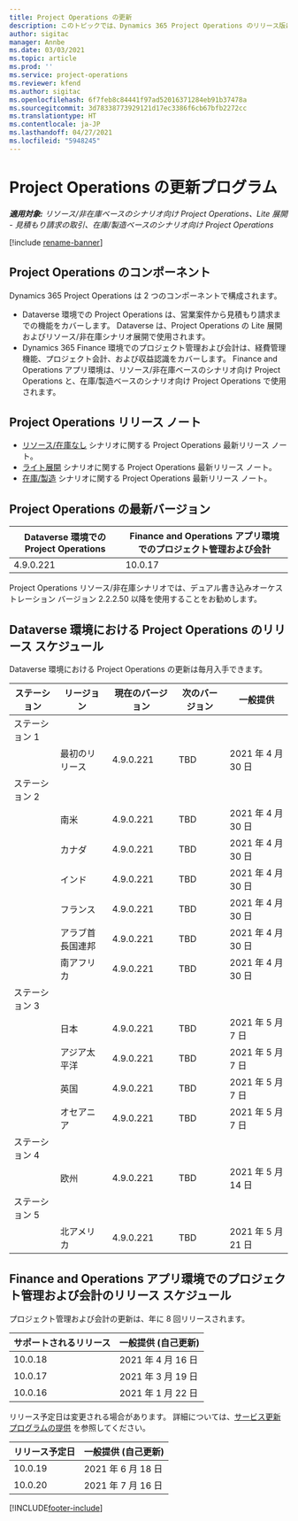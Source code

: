 ```yaml
---
title: Project Operations の更新
description: このトピックでは、Dynamics 365 Project Operations のリリース版について情報を提供します。
author: sigitac
manager: Annbe
ms.date: 03/03/2021
ms.topic: article
ms.prod: ''
ms.service: project-operations
ms.reviewer: kfend
ms.author: sigitac
ms.openlocfilehash: 6f7feb8c84441f97ad52016371284eb91b37478a
ms.sourcegitcommit: 3d78338773929121d17ec3386f6cb67bfb2272cc
ms.translationtype: HT
ms.contentlocale: ja-JP
ms.lasthandoff: 04/27/2021
ms.locfileid: "5948245"
---
```

# <a name="project-operations-updates"></a>Project Operations の更新プログラム

_**適用対象:** リソース/非在庫ベースのシナリオ向け Project Operations、Lite 展開 - 見積もり請求の取引、在庫/製造ベースのシナリオ向け Project Operations_

[!include [rename-banner](~/includes/cc-data-platform-banner.md)]

## <a name="project-operations-components"></a>Project Operations のコンポーネント

Dynamics 365 Project Operations は 2 つのコンポーネントで構成されます。

- Dataverse 環境での Project Operations は、営業案件から見積もり請求までの機能をカバーします。 Dataverse は、Project Operations の Lite 展開およびリソース/非在庫シナリオ展開で使用されます。
- Dynamics 365 Finance 環境でのプロジェクト管理および会計は、経費管理機能、プロジェクト会計、および収益認識をカバーします。 Finance and Operations アプリ環境は、リソース/非在庫ベースのシナリオ向け Project Operations と、在庫/製造ベースのシナリオ向け Project Operations で使用されます。

## <a name="project-operations-release-notes"></a>Project Operations リリース ノート
- [リソース/在庫なし](whats-new-apr-2021-resource-based.md) シナリオに関する Project Operations 最新リリース ノート。
- [ライト展開](../pro/whats-new/whats-new-apr-2021-lite.md) シナリオに関する Project Operations 最新リリース ノート。
- [在庫/製造](../prod-pma/whats-new/whats-new-mar-2021-stocked.md) シナリオに関する Project Operations 最新リリース ノート。

## <a name="project-operations-latest-version"></a>Project Operations の最新バージョン

| Dataverse 環境での Project Operations | Finance and Operations アプリ環境でのプロジェクト管理および会計 | 
| --- | --- |
| 4.9.0.221 | 10.0.17 |

Project Operations リソース/非在庫シナリオでは、デュアル書き込みオーケストレーション バージョン 2.2.2.50 以降を使用することをお勧めします。

## <a name="release-schedule-for-project-operations-on-dataverse-environment"></a>Dataverse 環境における Project Operations のリリース スケジュール

Dataverse 環境における Project Operations の更新は毎月入手できます。 

| ステーション   | リージョン        | 現在のバージョン | 次のバージョン | 一般提供 |
|-----------|---------------|-----------------|--------------|---------------------|
| ステーション 1 |   &nbsp;      |    &nbsp;       | &nbsp;       |      &nbsp;         |
|   &nbsp;  | 最初のリリース |  4.9.0.221       | TBD     | 2021 年 4 月 30 日           |
| ステーション 2 |   &nbsp;      |    &nbsp;       | &nbsp;       |      &nbsp;         |
|   &nbsp;  | 南米 |  4.9.0.221       | TBD     | 2021 年 4 月 30 日           |
|    &nbsp; | カナダ        |  4.9.0.221       | TBD     | 2021 年 4 月 30 日           |
|   &nbsp;  | インド         |  4.9.0.221       | TBD     | 2021 年 4 月 30 日           |
|   &nbsp;  | フランス         |  4.9.0.221       | TBD     | 2021 年 4 月 30 日           |
|   &nbsp;  | アラブ首長国連邦         |  4.9.0.221       | TBD     | 2021 年 4 月 30 日           |
|   &nbsp;  | 南アフリカ         |  4.9.0.221       | TBD     | 2021 年 4 月 30 日           |
| ステーション 3  |      &nbsp;   |     &nbsp;      |     &nbsp;   |      &nbsp;         |
|   &nbsp;  | 日本         |  4.9.0.221       | TBD     | 2021 年 5 月 7 日           |
|   &nbsp;  | アジア太平洋  |  4.9.0.221       | TBD     | 2021 年 5 月 7 日           |
|   &nbsp;  | 英国 |  4.9.0.221       | TBD     | 2021 年 5 月 7 日           |
|   &nbsp;  | オセアニア       |  4.9.0.221       | TBD     | 2021 年 5 月 7 日           |
| ステーション 4 |     &nbsp;    |     &nbsp;      |     &nbsp;   |      &nbsp;         |
|   &nbsp;  | 欧州        |  4.9.0.221       | TBD     | 2021 年 5 月 14 日           |
| ステーション 5 |     &nbsp;    |     &nbsp;      |     &nbsp;   |      &nbsp;         |
|   &nbsp;  | 北アメリカ |  4.9.0.221       | TBD     | 2021 年 5 月 21 日           |

## <a name="release-schedule-for-project-management-and-accounting-in-the-finance-and-operations-apps-environment"></a>Finance and Operations アプリ環境でのプロジェクト管理および会計のリリース スケジュール

プロジェクト管理および会計の更新は、年に 8 回リリースされます。

| サポートされるリリース | 一般提供 (自己更新) |
| --- | --- |
| 10.0.18 | 2021 年 4 月 16 日 |
| 10.0.17 | 2021 年 3 月 19 日 |
| 10.0.16 | 2021 年 1 月 22 日 |


リリース予定日は変更される場合があります。 詳細については、[サービス更新プログラムの提供](/dynamics365/fin-ops-core/fin-ops/get-started/public-preview-releases?toc=%2fdynamics365%2ffinance%2ftoc.json) を参照してください。

| リリース予定日 | 一般提供 (自己更新) |
| --- | --- |
| 10.0.19 | 2021 年 6 月 18 日 |
| 10.0.20 | 2021 年 7 月 16 日 |


[!INCLUDE[footer-include](../includes/footer-banner.md)]